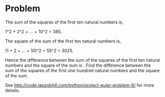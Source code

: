 Problem
=======

The sum of the squares of the first ten natural numbers is,

1^2 + 2^2 + ... + 10^2 = 385.

The square of the sum of the first ten natural numbers is,

(1 + 2 + ... + 10)^2 = 55^2 = 3025.

Hence the difference between the sum of the squares of the first ten natural numbers and the square
of the sum is  . Find the difference between the sum of the squares of the first one hundred natural
numbers and the square of the sum.

See http://code.jasonbhill.com/python/project-euler-problem-6/ for more details.
